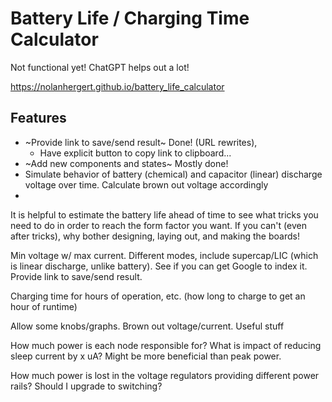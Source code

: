 # Battery Life / Charging Time Calculator

Not functional yet! ChatGPT helps out a lot!

https://nolanhergert.github.io/battery_life_calculator

## Features
  * ~Provide link to save/send result~ Done! (URL rewrites),
    * Have explicit button to copy link to clipboard...
  * ~Add new components and states~ Mostly done!
  * Simulate behavior of battery (chemical) and capacitor (linear) discharge voltage over time. Calculate brown out voltage accordingly
  * 


It is helpful to estimate the battery life ahead of time to see what tricks you need to do in order to reach the form factor you want. If you can't (even after tricks), why bother designing, laying out, and making the boards!

Min voltage w/ max current. Different modes, include supercap/LIC (which is linear discharge, unlike battery). See if you can get Google to index it. Provide link to save/send result. 

Charging time for hours of operation, etc. (how long to charge to get an hour of runtime)

Allow some knobs/graphs. Brown out voltage/current. Useful stuff

How much power is each node responsible for? What is impact of reducing sleep current by x uA? Might be more beneficial than peak power.

How much power is lost in the <linear> voltage regulators providing different power rails? Should I upgrade to switching?
